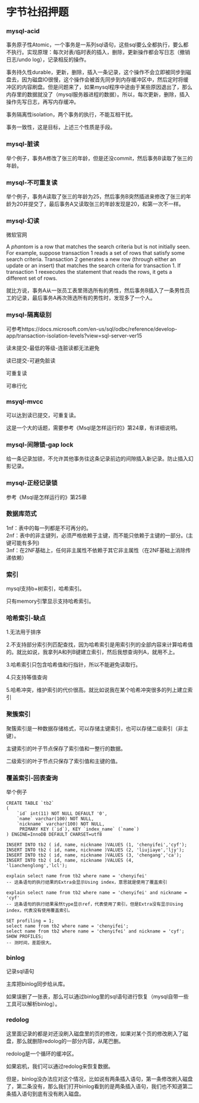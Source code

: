 # 字节社招押题

### mysql-acid

事务原子性Atomic，一个事务是一系列sql语句，这些sql要么全都执行，要么都不执行。实现原理：每次对表/临时表的插入，删除，更新操作都会写日志（撤销日志/undo log），记录相反的操作。

事务持久性durable，更新，删除，插入一条记录，这个操作不会立即被同步到磁盘去，因为磁盘IO很慢，这个操作会被首先同步到内存缓冲区中，然后定时将缓冲区的内容刷盘。但是问题来了，如果mysql程序中途由于某些原因退出了，那么内存里的数据就没了（mysql服务器进程的数据）。所以，每次更新，删除，插入操作先写日志，再写内存缓冲。

事务隔离性isolation，两个事务的执行，不能互相干扰。

事务一致性，这是目标，上述三个性质是手段。



### mysql-脏读

举个例子，事务A修改了张三的年龄，但是还没commit，然后事务B读取了张三的年龄。



### mysql-不可重复读

举个例子，事务A读取了张三的年龄为25，然后事务B突然插进来修改了张三的年龄为20并提交了，最后事务A又读取张三的年龄发现是20，和第一次不一样。



### mysql-幻读

微软官网

A *phantom* is a row that matches the search criteria but is not initially seen. For example, suppose transaction 1 reads a set of rows that satisfy some search criteria. Transaction 2 generates a new row (through either an update or an insert) that matches the search criteria for transaction 1. If transaction 1 reexecutes the statement that reads the rows, it gets a different set of rows.

就比方说，事务A从一张员工表里筛选所有的男性，然后事务B插入了一条男性员工的记录，最后事务A再次筛选所有的男性时，发现多了一个人。



### mysql-隔离级别

可参考https://docs.microsoft.com/en-us/sql/odbc/reference/develop-app/transaction-isolation-levels?view=sql-server-ver15

读未提交-最低的等级-连脏读都无法避免

读已提交-可避免脏读

可重复读

可串行化



### msyql-mvcc

可以达到读已提交，可重复读。

这是一个大的话题，需要参考《Msql是怎样运行的》第24章，有详细说明。



### mysql-间隙锁-gap lock

给一条记录加锁，不允许其他事务往这条记录前边的间隙插入新记录。防止插入幻影记录。



### mysql-正经记录锁

参考《Msql是怎样运行的》第25章

### 数据库范式
1nf：表中的每一列都是不可再分的。\
2nf：表中的非主键列，必须严格依赖于主键，而不能只依赖于主键的一部分。(主键可能有多列)\
3nf：在2NF基础上，任何非主属性不依赖于其它非主属性（在2NF基础上消除传递依赖）

### 索引

mysql支持b+树索引，哈希索引。

只有memory引擎显示支持哈希索引。

 

### 哈希索引-缺点

1.无法用于排序

2.不支持部分索引列匹配查找，因为哈希索引是用索引列的全部内容来计算哈希值的。就比如说，我拿列A和列B键建立索引，然后我想查询列A，就用不上。

3.哈希索引只包含哈希值和行指针，所以不能避免读取行。

4.只支持等值查询

5.哈希冲突，维护索引的代价很高。就比如说我在某个哈希冲突很多的列上建立索引



### 聚簇索引

聚簇索引是一种数据存储格式，可以存储主键索引，也可以存储二级索引（非主键）。

主键索引的叶子节点保存了索引值和一整行的数据。

二级索引的叶子节点只保存了索引值和主键的值。



### 覆盖索引-回表查询

举个例子

```mysql
CREATE TABLE `tb2`
( 
    `id` int(11) NOT NULL DEFAULT '0', 
    `name` varchar(100) NOT NULL, 
    `nickname` varchar(100) NOT NULL, 
     PRIMARY KEY (`id`), KEY `index_name` (`name`)
) ENGINE=InnoDB DEFAULT CHARSET=utf8

INSERT INTO tb2 ( id, name, nickname )VALUES (1, 'chenyifei','cyf');
INSERT INTO tb2 ( id, name, nickname )VALUES (2, 'liujiaye','ljy');
INSERT INTO tb2 ( id, name, nickname )VALUES (3, 'chengang','ca');
INSERT INTO tb2 ( id, name, nickname )VALUES (4, 'lianchenglong','lcl');

explain select name from tb2 where name = 'chenyifei' 
-- 这条语句的执行结果的Extra会显示Using index，意思就是使用了覆盖索引

explain select name from tb2 where name = 'chenyifei' and nickname = 'cyf'
-- 这条语句的执行结果虽然type显示ref，代表使用了索引，但是Extra没有显示Using index，代表没有使用覆盖索引。

SET profiling = 1;
select name from tb2 where name = 'chenyifei';
select name from tb2 where name = 'chenyifei' and nickname = 'cyf';
SHOW PROFILES;
-- 测时间，差距很大。
```
### binlog

记录sql语句

主库把binlog同步给从库。

如果误删了一张表，那么可以通过binlog里的sql语句进行恢复（mysql自带一些工具可以解析binlog）。



### redolog

这里面记录的都是对还没刷入磁盘里的页的修改，如果对某个页的修改刷入了磁盘，那么就删除redolog的一部分内容，从尾巴删。

redolog是一个循环的缓冲区。

如果宕机，我们可以通过redolog来恢复数据。

但是，binlog没办法应对这个情况，比如说有两条插入语句，第一条修改刷入磁盘了，第二条没有，那么我们打开binlog看到的是两条插入语句，我们也不知道第二条插入语句到底有没有刷入磁盘。


